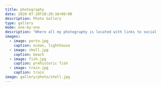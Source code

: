 ```yaml
---
title: photography
date: 2020-07-20T10:20:16+09:00
description: Photo Gallery
type: gallery
mode: one-by-one
description: "Where all my photography is located with links to social photo platforms"
images:
  - image: porto.jpg
    caption: ocean, lighthouse
  - image: shell.jpg
    caption: beach
  - image: fish.jpg
    caption: prehistoric fish
  - image: train.jpg
    caption: train
image: gallery/photo/shell.jpg
---
```

